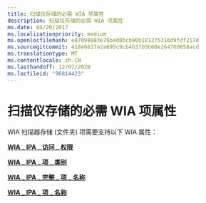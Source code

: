 ```yaml
---
title: 扫描仪存储的必需 WIA 项属性
description: 扫描仪存储的必需 WIA 项属性
ms.date: 04/20/2017
ms.localizationpriority: medium
ms.openlocfilehash: e87098883e76b4d8bcb90b101275316d9fdf217d
ms.sourcegitcommit: 418e6617e2a695c9cb4b37b5b60e264760858acd
ms.translationtype: MT
ms.contentlocale: zh-CN
ms.lasthandoff: 12/07/2020
ms.locfileid: "96814423"
---
```

# <a name="required-wia-item-properties-for-scanner-storage"></a>扫描仪存储的必需 WIA 项属性


WIA 扫描器存储 (文件夹) 项需要支持以下 WIA 属性：

[**WIA \_ IPA \_ 访问 \_ 权限**](./wia-ipa-access-rights.md)

[**WIA \_ IPA \_ 项 \_ 类别**](./wia-ipa-item-category.md)

[**WIA \_ IPA \_ 完整 \_ 项 \_ 名称**](./wia-ipa-full-item-name.md)

[**WIA \_ IPA \_ 项 \_ 名称**](./wia-ipa-item-name.md)

 

